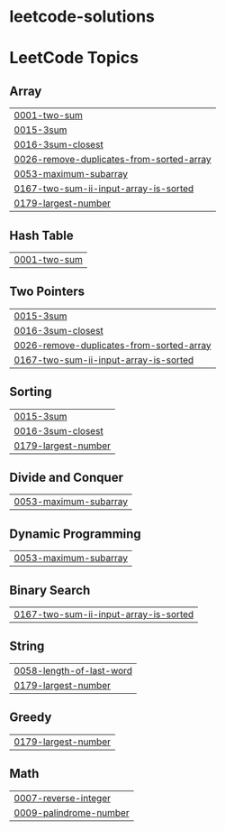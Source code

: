 # leetcode-solutions
<!---LeetCode Topics Start-->
# LeetCode Topics
## Array
|  |
| ------- |
| [0001-two-sum](https://github.com/aradhyaganiga/leetcode-solutions/tree/master/0001-two-sum) |
| [0015-3sum](https://github.com/aradhyaganiga/leetcode-solutions/tree/master/0015-3sum) |
| [0016-3sum-closest](https://github.com/aradhyaganiga/leetcode-solutions/tree/master/0016-3sum-closest) |
| [0026-remove-duplicates-from-sorted-array](https://github.com/aradhyaganiga/leetcode-solutions/tree/master/0026-remove-duplicates-from-sorted-array) |
| [0053-maximum-subarray](https://github.com/aradhyaganiga/leetcode-solutions/tree/master/0053-maximum-subarray) |
| [0167-two-sum-ii-input-array-is-sorted](https://github.com/aradhyaganiga/leetcode-solutions/tree/master/0167-two-sum-ii-input-array-is-sorted) |
| [0179-largest-number](https://github.com/aradhyaganiga/leetcode-solutions/tree/master/0179-largest-number) |
## Hash Table
|  |
| ------- |
| [0001-two-sum](https://github.com/aradhyaganiga/leetcode-solutions/tree/master/0001-two-sum) |
## Two Pointers
|  |
| ------- |
| [0015-3sum](https://github.com/aradhyaganiga/leetcode-solutions/tree/master/0015-3sum) |
| [0016-3sum-closest](https://github.com/aradhyaganiga/leetcode-solutions/tree/master/0016-3sum-closest) |
| [0026-remove-duplicates-from-sorted-array](https://github.com/aradhyaganiga/leetcode-solutions/tree/master/0026-remove-duplicates-from-sorted-array) |
| [0167-two-sum-ii-input-array-is-sorted](https://github.com/aradhyaganiga/leetcode-solutions/tree/master/0167-two-sum-ii-input-array-is-sorted) |
## Sorting
|  |
| ------- |
| [0015-3sum](https://github.com/aradhyaganiga/leetcode-solutions/tree/master/0015-3sum) |
| [0016-3sum-closest](https://github.com/aradhyaganiga/leetcode-solutions/tree/master/0016-3sum-closest) |
| [0179-largest-number](https://github.com/aradhyaganiga/leetcode-solutions/tree/master/0179-largest-number) |
## Divide and Conquer
|  |
| ------- |
| [0053-maximum-subarray](https://github.com/aradhyaganiga/leetcode-solutions/tree/master/0053-maximum-subarray) |
## Dynamic Programming
|  |
| ------- |
| [0053-maximum-subarray](https://github.com/aradhyaganiga/leetcode-solutions/tree/master/0053-maximum-subarray) |
## Binary Search
|  |
| ------- |
| [0167-two-sum-ii-input-array-is-sorted](https://github.com/aradhyaganiga/leetcode-solutions/tree/master/0167-two-sum-ii-input-array-is-sorted) |
## String
|  |
| ------- |
| [0058-length-of-last-word](https://github.com/aradhyaganiga/leetcode-solutions/tree/master/0058-length-of-last-word) |
| [0179-largest-number](https://github.com/aradhyaganiga/leetcode-solutions/tree/master/0179-largest-number) |
## Greedy
|  |
| ------- |
| [0179-largest-number](https://github.com/aradhyaganiga/leetcode-solutions/tree/master/0179-largest-number) |
## Math
|  |
| ------- |
| [0007-reverse-integer](https://github.com/aradhyaganiga/leetcode-solutions/tree/master/0007-reverse-integer) |
| [0009-palindrome-number](https://github.com/aradhyaganiga/leetcode-solutions/tree/master/0009-palindrome-number) |
<!---LeetCode Topics End-->
